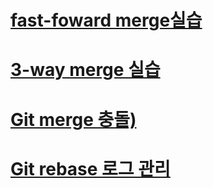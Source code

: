# [fast-foward merge실습](https://github.com/se6in/Git-study/blob/main/fast%20-%20forward%20merge%20%EC%8B%A4%EC%8A%B5.md)
# [3-way merge 실습](https://github.com/se6in/Git-study/blob/main/3-way%20merge%20%EC%8B%A4%EC%8A%B5.md)
# [Git merge 충돌)](https://github.com/se6in/Git-study/blob/main/merge%20%EC%B6%A9%EB%8F%8C.md)
# [Git rebase 로그 관리](https://github.com/se6in/Git-study/blob/main/Git%20rebase%20%EB%A1%9C%EA%B7%B8%20%EA%B4%80%EB%A6%AC.md)
